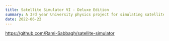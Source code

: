 ```yaml
---
title: Satellite Simulator VI - Deluxe Edition
summary: A 3rd year University physics project for simulating satellites motion in orbit.
date: 2022-06-22
---
```


https://github.com/Rami-Sabbagh/satellite-simulator